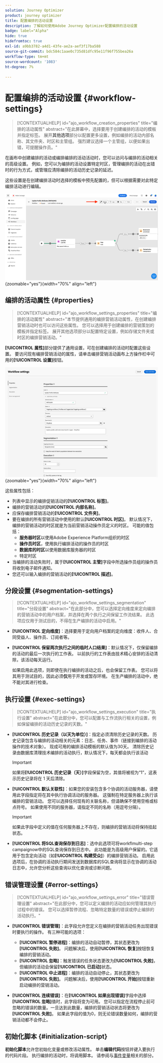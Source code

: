 ```yaml
---
solution: Journey Optimizer
product: journey optimizer
title: 配置编排的活动设置
description: 了解如何使用Adobe Journey Optimizer配置编排的活动设置
badge: label="Alpha"
hide: true
hidefromtoc: true
exl-id: a9bb3782-a4d1-43fe-ae2a-aef3f17ba588
source-git-commit: bdc584c1aae0c735d81dfc95e11f96f755bea26a
workflow-type: tm+mt
source-wordcount: '1083'
ht-degree: 7%

---
```


# 配置编排的活动设置 {#workflow-settings}

>[!CONTEXTUALHELP]
>id="ajo_workflow_creation_properties"
>title="编排的活动属性"
>abstract="在此屏幕中，选择要用于创建编排的活动的模板并指定标签。 展开&#x200B;**其他选项**&#x200B;部分以配置更多设置，例如编排的活动内部名称、其文件夹、时区和主管组。 强烈建议选择一个主管组，以便如果出错，可提醒操作员。"

在画布中创建编排的活动或编排编排的活动活动时，您可以访问与编排的活动相关的高级设置。 例如，您可以为编排的活动设置特定时区，管理编排的活动在出错时的行为方式，或管理应清除编排的活动历史记录的延迟。

这些设置是在创建编排活动时选择的模板中预先配置的，但可以根据需要对此特定编排活动进行编辑。

![](assets/workflow-settings-button.png){zoomable="yes"}{width="70%" align="left"}

## 编排的活动属性 {#properties}

>[!CONTEXTUALHELP]
>id="ajo_workflow_settings_properties"
>title="编排的活动属性"
>abstract="本节提供通用的编排营销活动属性，在创建编排营销活动时也可以访问这些属性。 您可以选择用于创建编排的营销策划的模板并指定标签。 展开其他选项部分以配置特定设置，例如存储文件夹或时区的编排营销活动。"

**[!UICONTROL 属性]**&#x200B;部分提供了通用设置，可在创建编排的活动时配置这些设置。 要访问现有编排营销活动的属性，请单击编排营销活动画布上方操作栏中可用的&#x200B;**[!UICONTROL 设置]**&#x200B;按钮。


![](assets/workflow-settings.png){zoomable="yes"}{width="70%" align="left"}


这些属性包括：

* 列表中显示的编排促销活动的&#x200B;**[!UICONTROL 标签]**。
* 编排的营销活动的&#x200B;**[!UICONTROL 内部名称]**。
* 应保存编排营销活动的&#x200B;**[!UICONTROL 文件夹]**。
* 要在编排的所有营销活动中使用的默认&#x200B;**[!UICONTROL 时区]**。 默认情况下，编排的营销活动的时区就是为当前营销活动操作员定义的时区。
可能的值包括：
   * **服务器时区**&#x200B;以使用Adobe Experience Platform组织的时区
   * **操作员时区**，使用执行编排活动的操作员的时区
   * **数据库的时区**&#x200B;以使用数据库服务器的时区
   * 特定时区
* 当编排的活动失败时，属于&#x200B;**[!UICONTROL 主管]**&#x200B;字段中所选操作员组的操作员将收到电子邮件通知。
* 您还可以输入编排的营销活动的&#x200B;**[!UICONTROL 描述]**。

## 分段设置  {#segmentation-settings}

>[!CONTEXTUALHELP]
>id="ajo_workflow_settings_segmentation"
>title="分段设置"
>abstract="在此部分中，您可以选择定向维度来定向编排的营销活动中的用户档案，并选择在两个执行之间保留工作流结果。 此选项应仅用于测试目的，不得在生产编排的活动中启用。"

* **[!UICONTROL 定向维度]**：选择要用于定向用户档案的定向维度：收件人、合同受益人、操作员、订阅者等。

* **[!UICONTROL 保留两次执行之间的临时人口结果]**：默认情况下，仅保留编排的活动的最后一次执行的工作表。 以前执行的工作表由技术精心安排的活动清除，该活动每天运行。

  如果启用此选项，则即使在执行编排的活动之后，也会保留工作表。 您可以将其用于测试目的，因此必须&#x200B;**仅**&#x200B;用于开发或暂存环境。 在生产编排的活动中，绝不能对其进行检查。

## 执行设置  {#exec-settings}

>[!CONTEXTUALHELP]
>id="ajo_workflow_settings_execution"
>title="执行设置"
>abstract="在此部分中，您可以配置与工作流执行相关的设置，例如保留编排的活动历史记录的天数。"

* **[!UICONTROL 历史记录（以天为单位）]**：指定必须清除历史记录的天数。 历史记录包含与编排的活动相关的元素：日志、任务、事件（链接到编排的活动操作的技术对象）。 现成可用的编排活动模板的默认值为30天。 清除历史记录由数据库清理技术编排的活动执行，默认情况下，每天都会执行该活动

  >[!IMPORTANT]
  >
  >如果将&#x200B;**[!UICONTROL 历史记录（天）]**&#x200B;字段保留为空，其值将被视为“1”，这表示历史记录将在 1 天后清除。

* **[!UICONTROL 默认关联性]**：如果您的安装包含多个协调的活动服务器，请使用此字段指定将在其中执行协调活动的服务器。 这强制在特定服务器上执行该编排的营销活动。 您可以选择任何现有的关联名称，但请确保不使用空格或标点符号。 如果使用不同的服务器，请指定不同的名称（用逗号分隔）。

  >[!IMPORTANT]
  >
  >如果此字段中定义的值在任何服务器上不存在，则编排的营销活动将保持挂起状态。


* **[!UICONTROL 将SQL查询保存到日志]**：选中此选项可将workflmulti-step campaignow中的SQL查询保存到日志中。 此功能是为高级用户保留的。它适用于包含定向活动（如&#x200B;**[!UICONTROL 构建受众]**）的编排营销活动。 启用此选项后，在协调的活动执行期间发送到数据库的SQL查询将显示在协调的活动日志中，允许您分析这些查询以优化查询或诊断问题。

## 错误管理设置  {#error-settings}

>[!CONTEXTUALHELP]
>id="ajo_workflow_settings_error"
>title="错误管理设置"
>abstract="在此部分中，您可以定义编排的活动应如何管理其执行过程中的错误。 您可以选择暂停流程、忽略特定数量的错误或停止编排的活动执行。"

* **[!UICONTROL 错误管理]**：此字段允许您定义在编排的营销活动任务出现错误时要执行的操作。 有三种可能的选项：

   * **[!UICONTROL 暂停进程]**：编排的活动自动暂停，其状态更改为&#x200B;**[!UICONTROL 失败]**。 问题解决后，使用&#x200B;**[!UICONTROL 恢复]**&#x200B;按钮恢复编排的营销活动。
   * **[!UICONTROL 忽略]**：触发错误的任务状态更改为&#x200B;**[!UICONTROL 失败]**，但编排的活动会保留&#x200B;**[!UICONTROL 已启动]**&#x200B;状态。<!-- TO ADD ONCE SCHEUDLER IS AVAILABLE This configuration is relevant for recurring tasks: if the branch includes a scheduler, it will start normally next time the workflow is executed.-->
   * **[!UICONTROL 中止进程]**：编排的活动自动停止，其状态更改为&#x200B;**[!UICONTROL 失败]**。 问题解决后，使用&#x200B;**[!UICONTROL 开始]**&#x200B;按钮重新启动编排的营销活动。

* **[!UICONTROL 连续错误]**：在&#x200B;**[!UICONTROL 如果出现错误]**&#x200B;字段中选择&#x200B;**[!UICONTROL 忽略]**&#x200B;值时，此字段将变为可用。 您可以指定在流程停止前可忽略的错误的数量。一旦达到此数量，编排的营销活动状态将更改为&#x200B;**[!UICONTROL 失败]**。 如果此字段的值为0，则无论错误数量如何，编排的营销活动都不会停止。

## 初始化脚本 {#initialization-script}

**初始化脚本**&#x200B;允许您初始化变量或修改活动属性。 单击&#x200B;**编辑代码**&#x200B;按钮并键入要执行的代码片段。 执行编排的活动时，将调用脚本。 请参阅与[事件变量](event-variables.md)相关的部分。
